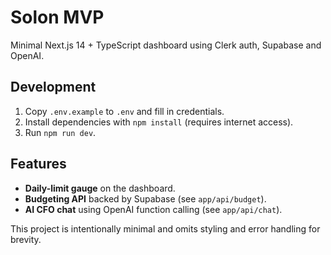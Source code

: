 # Solon MVP

Minimal Next.js 14 + TypeScript dashboard using Clerk auth, Supabase and OpenAI.

## Development

1. Copy `.env.example` to `.env` and fill in credentials.
2. Install dependencies with `npm install` (requires internet access).
3. Run `npm run dev`.

## Features

- **Daily-limit gauge** on the dashboard.
- **Budgeting API** backed by Supabase (see `app/api/budget`).
- **AI CFO chat** using OpenAI function calling (see `app/api/chat`).

This project is intentionally minimal and omits styling and error handling for brevity.
